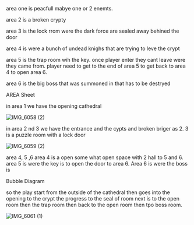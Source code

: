 area one is peacfull mabye one or 2 enemts.

area 2 is a broken crypty

area 3 is the lock rrom were the dark force are sealed away behined the door

area 4 is were a bunch of undead knighs that are trying to leve the crypt

area 5 is the trap room wih the key. once player enter they cant leave were they came from. player need to get to the end of area 5 to get back to area 4 to open area 6.

area 6 is the big boss that was summoned in that has to be destryed

AREA Sheet

in area 1 we have the opening cathedral

![IMG_6058 (2)](https://github.com/user-attachments/assets/700c299f-553a-4298-b77b-c424bfe8bd8b)

in area 2 nd 3 we have the entrance and the cypts and broken briger as 2. 3 is a puzzle room with a lock door

![IMG_6059 (2)](https://github.com/user-attachments/assets/e605781d-f11f-48bb-bc10-ec6bf3f0bbd7)

area  4, 5 ,6 area 4 is a open some what open space with 2 hall to 5 and 6. area 5 is were the key is to open the door to area 6. Area 6 is were the boss is


Bubble Diagram

so the play start from the outside of the cathedral then goes into the opening to the crypt the progress to the seal of room next is to the open room then the trap room then back to the open room then tpo boss room.

![IMG_6061 (1)](https://github.com/user-attachments/assets/3f592718-24a4-4d90-a6b4-2164baa39ac7)

